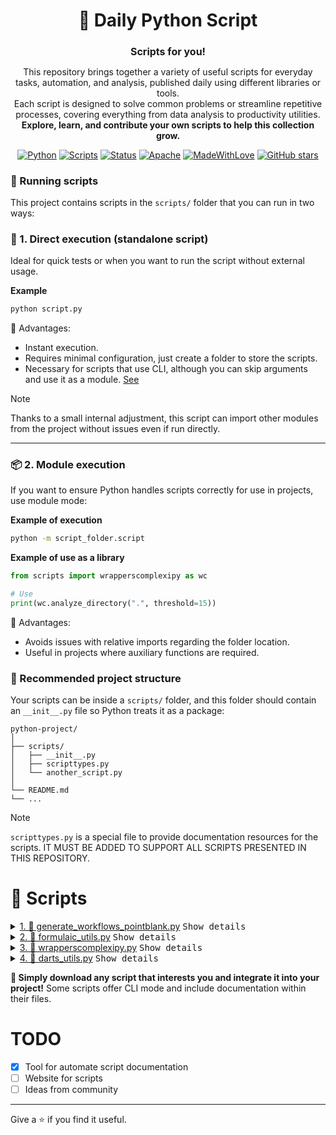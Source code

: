 <div align="center">
    <h1> 🐍 Daily Python Script </h1>
    <h2 style="font-size:1rem"> Scripts for you! </h2>
    <p>
    This repository brings together a variety of useful scripts for everyday tasks, automation, and analysis, published daily using different libraries or tools.
    <br> Each script is designed to solve common problems or streamline repetitive processes, covering everything from data analysis to productivity utilities.
    <br> <b>Explore, learn, and contribute your own scripts to help this collection grow.</b>
    </p>

<!-- Badges -->

[![Python][Python Badge]](https://www.python.org/) [![Scripts][Scripts Everyday]]() [![Status][State]]()
[![Apache][Apache]]() [![MadeWithLove][MadeWithLove]]()
[![GitHub stars][Stars]](https://github.com/YamilAyma/Daily-Python-Library)

</div>



### 🐍 Running scripts

This project contains scripts in the `scripts/` folder that you can run in two ways:

### 🚀 1. Direct execution (standalone script)

Ideal for quick tests or when you want to run the script without external usage.

**Example**

```bash
python script.py
```

🔹 Advantages:
- Instant execution.
- Requires minimal configuration, just create a folder to store the scripts.
- Necessary for scripts that use CLI, although you can skip arguments and use it as a module. [See](#📦-2-module-execution)

> [!NOTE]
> Thanks to a small internal adjustment, this script can import other modules from the project without issues even if run directly.

---

### 📦 2. Module execution

If you want to ensure Python handles scripts correctly for use in projects, use module mode:

**Example of execution**
```bash
python -m script_folder.script
```

**Example of use as a library**
```python
from scripts import wrapperscomplexipy as wc

# Use
print(wc.analyze_directory(".", threshold=15))
```

🔹 Advantages:
- Avoids issues with relative imports regarding the folder location.
- Useful in projects where auxiliary functions are required.

### 📂 Recommended project structure

Your scripts can be inside a `scripts/` folder, and this folder should contain an `__init__.py` file so Python treats it as a package:

```text
python-project/
│
├── scripts/
│   ├── __init__.py
│   ├── scripttypes.py
│   └── another_script.py
│   
└── README.md
└── ... 
```

> [!NOTE]
> `scripttypes.py` is a special file to provide documentation resources for the scripts. IT MUST BE ADDED TO SUPPORT ALL SCRIPTS PRESENTED IN THIS REPOSITORY.

<!-- SCRIPT_TABLE_START -->
# 🧩 Scripts

<details>
<summary><a href="scripts/generate_workflows_pointblank.py">1. 📘 generate_workflows_pointblank.py</a> <kbd>Show details</kbd></summary>

| Description | CLI |
|-------------|---------|
| Utilities to accelerate data validation workflows, primarily by generating baseline validation YAML files from existing data and create actions | ✅ |


| Function | Description | Category | Tags | Status |
|----------|-------------|----------|------|--------|
| `generate_baseline_yaml()` | Generates a baseline validation YAML file from a DataFrame. | generation | yaml, scaffolding, profiling | development |
| `run_validation_from_yaml()` | Executes a Pointblank validation defined in a YAML file. | execution | yaml, workflow, integration | development |


📝 **Note**: SETUP: pip install pointblank pandas pyyaml

🔗 **Links**
| Name | URL |
|------|-----|
| Pointblank GitHub Repository | [https://github.com/posit-dev/pointblank](https://github.com/posit-dev/pointblank) |
| Pointblank Documentation | [https://posit-dev.github.io/pointblank/user-guide/](https://posit-dev.github.io/pointblank/user-guide/) |
| with YAML | [https://posit-dev.github.io/pointblank/user-guide/yaml-validation-workflows.html](https://posit-dev.github.io/pointblank/user-guide/yaml-validation-workflows.html) |
| about actions | [https://posit-dev.github.io/pointblank/user-guide/actions.html](https://posit-dev.github.io/pointblank/user-guide/actions.html) |

    
---

</details>

<details>
<summary><a href="scripts/formulaic_utils.py">2. 📘 formulaic_utils.py</a> <kbd>Show details</kbd></summary>

| Description | CLI |
|-------------|---------|
| Utilities to simplify data preprocessing using Wilkinson formulas with Formulaic, creating design matrices for modeling. | ✅ |


| Function | Description | Category | Tags | Status |
|----------|-------------|----------|------|--------|
| `build_and_train_model()` | Creates a design matrix from a formula and trains a simple Linear Regression model. | modeling | scikit-learn, linear-regression, end-to-end | development |
| `create_model_matrix()` | Creates a model matrix (and outcome vector, if specified) from a DataFrame. | matrix_creation | formula, dataframe, design-matrix | development |
| `transform_train_test_split()` | Applies a formula to a train/test split, ensuring consistent encoding. | data_transformation | train-test, encoding, consistency, pipeline | development |


📝 **Note**: SETUP: pip install formulaic pandas scikit-learn

🔗 **Links**
| Name | URL |
|------|-----|
| Formulaic GitHub Repository | [https://github.com/matthewwardrop/formulaic](https://github.com/matthewwardrop/formulaic) |

    
---

</details>

<details>
<summary><a href="scripts/wrapperscomplexipy.py">3. 📘 wrapperscomplexipy.py</a> <kbd>Show details</kbd></summary>

| Description | CLI |
|-------------|---------|
| How understandable is your codebase? Use complexipy functions to analyze the cognitive complexity of your code. | ❌ |


| Function | Description | Category | Tags | Status |
|----------|-------------|----------|------|--------|
| `analyze_directory()` | Analyze the cognitive complexity of the files in a directory. | file_analysis | complexity, file | development |
| `compare_complexities()` | Compares the cognitive complexity of two code snippets. | code_analysis | complexity, code | development |
| `compare_complexity_git()` | Compares the complexity of a Python file between the current state and a previous Git commit. | file_analysis | complexity, git | development |
| `to_csv()` | Generates a CSV report from a Python file's complexity analysis. | file_analysis | complexity, csv | development |
| `visualize_complexity_with_matplotlib()` | Visualizes the cognitive complexity of a Python file using a bar chart. | file_analysis | complexity, visualization | development |


📝 **Note**: SETUP: pip install complexipy matplotlib

🔗 **Links**
| Name | URL |
|------|-----|
| complexipy Documentation | [https://rohaquinlop.github.io/complexipy/#](https://rohaquinlop.github.io/complexipy/#) |

    
---

</details>

<details>
<summary><a href="scripts/darts_utils.py">4. 📘 darts_utils.py</a> <kbd>Show details</kbd></summary>

| Description | CLI |
|-------------|---------|
| A collection of utility functions to simplify forecasting, backtesting, and anomaly detection with Darts.    
                    Darts is a Python library designed for user-friendly time series forecasting and anomaly detection. It provides a unified API for various models, from classical statistical methods to deep learning architectures.
                     | ✅ |


| Function | Description | Category | Tags | Status |
|----------|-------------|----------|------|--------|
| `detect_anomalies_by_quantile()` | Detects anomalies using a QuantileDetector based on the series' own history. | anomaly_detection | outliers, detection, quantile, statistics | development |
| `evaluate_model_backtesting()` | Performs historical backtesting to evaluate a model's performance. | evaluation | backtesting, metrics, MAPE, RMSE | development |
| `quick_forecast_and_plot()` | Trains a simple forecasting model, makes a prediction, and saves a visualization. | forecasting | forecast, visualization, ARIMA, ExponentialSmoothing | development |


📝 **Note**: SETUP: pip install darts pandas matplotlib

🔗 **Links**
| Name | URL |
|------|-----|
| Darts GitHub Repository | [https://github.com/unit8co/darts](https://github.com/unit8co/darts) |
| Demand Forecasting with Darts: A Tutorial | [https://towardsdatascience.com/demand-forecasting-with-darts-a-tutorial-480ba5c24377/](https://towardsdatascience.com/demand-forecasting-with-darts-a-tutorial-480ba5c24377/) |
| Darts Documentation | [https://unit8co.github.io/darts/](https://unit8co.github.io/darts/) |
| Resources | [https://unit8.com/resources/darts-time-series-made-easy-in-python/](https://unit8.com/resources/darts-time-series-made-easy-in-python/) |

    
---

</details>


<!-- SCRIPT_TABLE_END -->

**🚀 Simply download any script that interests you and integrate it into your project!**
Some scripts offer CLI mode and include documentation within their files.


# TODO
- [X] Tool for automate script documentation
- [ ] Website for scripts
- [ ] Ideas from community 

---

Give a ⭐ if you find it useful.

<!-- LINKS -->
[Python Badge]: https://img.shields.io/badge/python-3.10%2B-blue?logo=python
[Scripts Everyday]: https://img.shields.io/badge/Scripts-Daily-ff69b4?logo=github
[State]: https://img.shields.io/badge/Status-Active-brightgreen?style=flat
[Apache]: https://img.shields.io/badge/License-MIT-yellow
[MadeWithLove]: https://img.shields.io/badge/Made%20with-%E2%9D%A4-red
[Stars]: https://img.shields.io/github/stars/YOUR-USER/YOUR-REPO?style=social